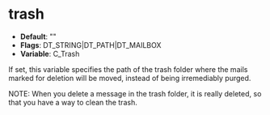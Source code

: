 # trash

- **Default**: ""
- **Flags**: DT_STRING|DT_PATH|DT_MAILBOX
- **Variable**: C_Trash

If set, this variable specifies the path of the trash folder where the
mails marked for deletion will be moved, instead of being irremediably
purged.

NOTE: When you delete a message in the trash folder, it is really
deleted, so that you have a way to clean the trash.
